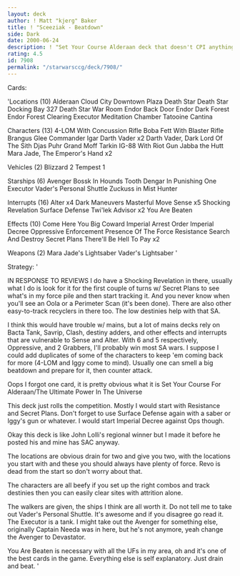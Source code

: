 ```yaml
---
layout: deck
author: ! Matt "kjerg" Baker
title: ! "Sceeziak - Beatdown"
side: Dark
date: 2000-06-24
description: ! "Set Your Course Alderaan deck that doesn't CPI anything, it just beats it down."
rating: 4.5
id: 7908
permalink: "/starwarsccg/deck/7908/"
---
```

Cards: 

'Locations (10)
Alderaan
Cloud City Downtown Plaza
Death Star
Death Star Docking Bay 327
Death Star War Room
Endor Back Door
Endor Dark Forest
Endor Forest Clearing
Executor Meditation Chamber
Tatooine Cantina

Characters (13)
4-LOM With Concussion Rifle
Boba Fett With Blaster Rifle
Brangus Glee
Commander Igar
Darth Vader  x2
Darth Vader, Dark Lord Of The Sith
Djas Puhr
Grand Moff Tarkin
IG-88 With Riot Gun
Jabba the Hutt
Mara Jade, The Emperor's Hand	x2

Vehicles (2)
Blizzard 2
Tempest 1

Starships (6)
Avenger
Bossk In Hounds Tooth
Dengar In Punishing One
Executor
Vader's Personal Shuttle
Zuckuss in Mist Hunter

Interrupts (16)
Alter  x4
Dark Maneuvers
Masterful Move
Sense  x5
Shocking Revelation
Surface Defense
Twi'lek Advisor  x2
You Are Beaten

Effects (10)
Come Here You Big Coward
Imperial Arrest Order
Imperial Decree
Oppressive Enforcement
Presence Of The Force
Resistance
Search And Destroy
Secret Plans
There'll Be Hell To Pay  x2

Weapons (2)
Mara Jade's Lightsaber
Vader's Lightsaber '

Strategy: '

IN RESPONSE TO REVIEWS I do have a Shocking Revelation in there, usually what I do is look for it for the first couple of turns w/ Secret Plans to see what's in my force pile and then start tracking it. And you never know when you'll see an Oola or a Perimeter Scan (it's been done). There are also other easy-to-track recyclers in there too. The low destinies help with that SA.

I think this would have trouble w/ mains, but a lot of mains decks rely on Bacta Tank, Savrip, Clash, destiny adders, and other effects and interrupts that are vulnerable to Sense and Alter. With 6 and 5 respectively, Oppressive, and 2 Grabbers, I'll probably win most SA wars. I suppose I could add duplicates of some of the characters to keep 'em coming back for more (4-LOM and Iggy come to mind). Usually one can smell a big beatdown and prepare for it, then counter attack.

Oops I forgot one card, it is pretty obvious what it is Set Your Course For Alderaan/The Ultimate Power In The Universe

This deck just rolls the competition. Mostly I would start with Resistance and Secret Plans. Don't forget to use Surface Defense again with a saber or Iggy's gun or whatever. I would start Imperial Decree against Ops though.

Okay this deck is like John Lolli's regional winner but I made it before he posted his and mine has SAC anyway.

The locations are obvious drain for two and give you two, with the locations you start with and these you should always have plenty of force. Revo is dead from the start so don't worry about that.

The characters are all beefy if you set up the right combos and track destinies then you can easily clear sites with attrition alone.

The walkers are given, the ships I think are all worth it. Do not tell me to take out Vader's Personal Shuttle. It's awesome and if you disagree go read it. The Executor is a tank. I might take out the Avenger for something else, originally Captain Needa was in here, but he's not anymore, yeah change the Avenger to Devastator.

You Are Beaten is necessary with all the UFs in my area, oh and it's one of the best cards in the game. Everything else is self explanatory. Just drain and beat.  '
